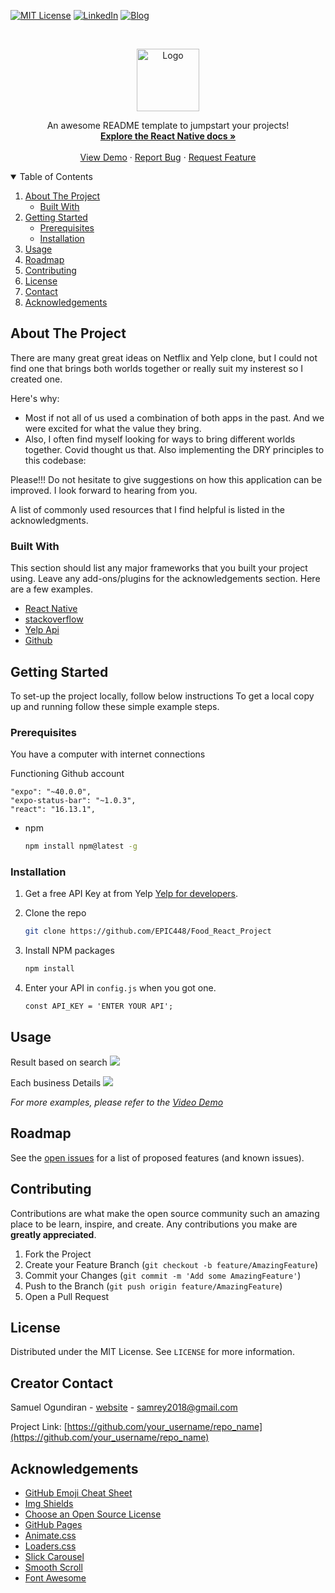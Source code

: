 <!--
*** Thanks for checking out the Project. If you have a suggestion
*** that would make this better, please fork the repo and create a pull request
*** or simply open an issue with the tag "enhancement".
*** Thanks again! Now go create something AMAZING! :D
-->


[![MIT License][license-shield]][license-url]
[![LinkedIn][linkedin-shield]][linkedin-url]
[![Blog][blog-shield]][blog-url]



<!-- PROJECT LOGO -->
<br />
<p align="center">
  <a href="https://github.com/othneildrew/Best-README-Template">
    <img src="https://image.shutterstock.com/image-illustration/letter-y-red-sign-3d-260nw-1551897308.jpg" width="100" height="100" alt="Logo" >
  </a>

  <p align="center">
    An awesome README template to jumpstart your projects!
    <br />
    <a href="https://reactnative.dev/"><strong>Explore the React Native docs »</strong></a>
    <br />
    <br />
    <a href="https://github.com/othneildrew/Best-README-Template">View Demo</a>
    ·
    <a href="https://github.com/EPIC448/Food_React_Project/issues">Report Bug</a>
    ·
    <a href="https://github.com/EPIC448/Food_React_Project/issues">Request Feature</a>
  </p>
</p>



<!-- TABLE OF CONTENTS -->
<details open="open">
  <summary>Table of Contents</summary>
  <ol>
    <li>
      <a href="#about-the-project">About The Project</a>
      <ul>
        <li><a href="#built-with">Built With</a></li>
      </ul>
    </li>
    <li>
      <a href="#getting-started">Getting Started</a>
      <ul>
        <li><a href="#prerequisites">Prerequisites</a></li>
        <li><a href="#installation">Installation</a></li>
      </ul>
    </li>
    <li><a href="#usage">Usage</a></li>
    <li><a href="#roadmap">Roadmap</a></li>
    <li><a href="#contributing">Contributing</a></li>
    <li><a href="#license">License</a></li>
    <li><a href="#contact">Contact</a></li>
    <li><a href="#acknowledgements">Acknowledgements</a></li>
  </ol>
</details>



<!-- ABOUT THE PROJECT -->
## About The Project
There are many great great ideas on Netflix and Yelp clone, but I could not find one that brings both worlds together or really suit my insterest so I created one. 

Here's why:
*  Most if not all of us used a combination of both apps in the past. And we were excited for what the value they bring.
* Also, I often find myself looking for ways to bring different worlds together. Covid thought us that.
Also implementing the  DRY principles to this codebase:

Please!!!
 Do not hesitate to give suggestions on how this application can be improved. I look forward to hearing from you.

A list of commonly used resources that I find helpful is listed in the acknowledgments.

### Built With

This section should list any major frameworks that you built your project using. Leave any add-ons/plugins for the acknowledgements section. Here are a few examples.
* [React Native](https://reactnative.dev/)
* [stackoverflow](https://stackoverflow.com/)
* [Yelp Api](https://www.yelp.com/developers)
* [Github](https://github.com/)



<!-- GETTING STARTED -->
## Getting Started

To set-up the project locally, follow below instructions
To get a local copy up and running follow these simple example steps.

### Prerequisites
 You have a computer with internet connections

 Functioning Github account 


 ```
"expo": "~40.0.0",
"expo-status-bar": "~1.0.3",
"react": "16.13.1",
 ```

* npm
  ```sh
  npm install npm@latest -g
  ```

### Installation

1. Get a free API Key at from Yelp [Yelp for developers](https://www.yelp.com/developers).

2. Clone the repo
   ```sh
   git clone https://github.com/EPIC448/Food_React_Project
   ```
3. Install NPM packages
   ```sh
   npm install
   ```
4. Enter your API in `config.js` when you got one. 
   ```JS
   const API_KEY = 'ENTER YOUR API';
   ```



<!-- USAGE EXAMPLES -->
## Usage
Result based on search
![](/images/business_result.png) 

 Each business Details
![](/images/business_details.png)



_For more examples, please refer to the [Video Demo](https://example.com)_



<!-- ROADMAP -->
## Roadmap

See the [open issues](https://github.com/EPIC448/Food_React_Project/issues) for a list of proposed features (and known issues).



<!-- CONTRIBUTING -->
## Contributing

Contributions are what make the open source community such an amazing place to be learn, inspire, and create. Any contributions you make are **greatly appreciated**.

1. Fork the Project
2. Create your Feature Branch (`git checkout -b feature/AmazingFeature`)
3. Commit your Changes (`git commit -m 'Add some AmazingFeature'`)
4. Push to the Branch (`git push origin feature/AmazingFeature`)
5. Open a Pull Request



<!-- LICENSE -->
## License

Distributed under the MIT License. See `LICENSE` for more information.



<!-- CONTACT -->
## Creator Contact

Samuel Ogundiran - [website](http://techuture.com/samuel_o_resume.io/) - samrey2018@gmail.com

Project Link: [https://github.com/your_username/repo_name](https://github.com/your_username/repo_name)



<!-- ACKNOWLEDGEMENTS -->
## Acknowledgements
* [GitHub Emoji Cheat Sheet](https://www.webpagefx.com/tools/emoji-cheat-sheet)
* [Img Shields](https://shields.io)
* [Choose an Open Source License](https://choosealicense.com)
* [GitHub Pages](https://pages.github.com)
* [Animate.css](https://daneden.github.io/animate.css)
* [Loaders.css](https://connoratherton.com/loaders)
* [Slick Carousel](https://kenwheeler.github.io/slick)
* [Smooth Scroll](https://github.com/cferdinandi/smooth-scroll)
* [Font Awesome](https://fontawesome.com)





<!-- MARKDOWN LINKS & IMAGES -->
<!-- https://www.markdownguide.org/basic-syntax/#reference-style-links -->




[license-shield]: https://img.shields.io/github/license/othneildrew/Best-README-Template.svg?style=for-the-badge
[license-url]: https://github.com/othneildrew/Best-README-Template/blob/master/LICENSE.txt
[linkedin-shield]: https://img.shields.io/badge/-LinkedIn-black.svg?style=for-the-badge&logo=linkedin&colorB=555
[linkedin-url]:  https://www.linkedin.com/in/samuel48/
[blog-shield]: https://img.shields.io/badge/blog-my__thoughts-lightgrey
[blog-url]:  http://techuture.com/
[product-screenshot]: images/screenshot.png
